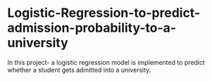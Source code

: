 # Logistic-Regression-to-predict-admission-probability-to-a-university
In this project- a logistic regression model is implemented to predict whether a student gets admitted into a university.
